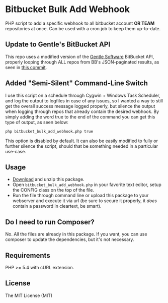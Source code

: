 # Bitbucket Bulk Add Webhook

PHP script to add a specific webhook to all bitbucket account **OR TEAM** repositories at once. Can be used with a cron job to keep them up-to-date.

## Update to Gentle's BitBucket API

This repo uses a modified version of the [Gentle Software](https://github.com/gentlero/bitbucket-api) BitBucket API, properly looping through ALL repos from BB's JSON-paginated results, as seen in [this commit](https://github.com/WillPresley/bitbucket-bulk-add-webhook/commit/d84804b0aeebf957545899b06f3d192acd214457).

## Added "Semi-Silent" Command-Line Switch

I use this script on a schedule through Cygwin + Windows Task Scheduler, and log the output to logfiles in case of any issues, so I wanted a way to still get the overall success message logged properly, but silence the output when logging through repos that already contain the desired webhook. By simply adding the word true to the end of the command you can get this type of output, as seen below:

`php bitbucket_bulk_add_webhook.php true`

This option is disabled by default. It can also be easily modified to fully or further silence the script, should that be something needed in a particular use-case.

## Usage

- [Download](https://github.com/InterativaDigital/bitbucket-bulk-add-webhook/archive/master.zip) and unzip this package.
- Open `bitbucket_bulk_add_webhook.php` in your favorite text editor, setup the CONFIG class on the top of the file.
- Run the file through command line or upload this package to your webserver and execute it via url (be sure to secure it properly, it _does_ contain a password in cleartext, be smart).

## Do I need to run Composer?

No. All the files are already in this package. If you want, you can use composer to update the dependencies, but it's not necessary.

## Requirements

PHP >= 5.4 with cURL extension.

## License

The MIT License (MIT)
